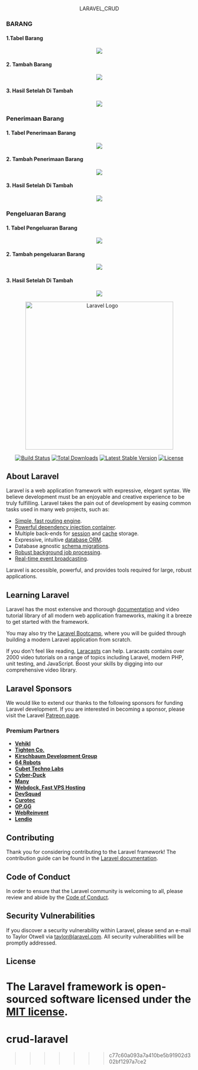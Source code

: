 <p align="center">LARAVEL_CRUD</p>

<h3> BARANG </h3>
<h4>1.Tabel Barang </h4>
<p align="center">
    
 <img src="https://github.com/wahyunovia/laravel_crud/blob/main/ss%20hasil/barang.png">
 </p>
 <h4>2. Tambah Barang</h4>
 <p align="center">
    <img src="https://github.com/wahyunovia/laravel_crud/blob/main/ss%20hasil/tambah%20barang.png">
 </p>
 <h4>3. Hasil Setelah Di Tambah </h4>
 <p align="center">
    <img src="https://github.com/wahyunovia/laravel_crud/blob/main/ss%20hasil/setelah%20di%20tambah%20barang.png">
 </p>
 <h3> Penerimaan Barang</h3>
 <h4>1. Tabel Penerimaan Barang</h4>
 <p align="center">
    <img src="https://github.com/wahyunovia/laravel_crud/blob/main/ss%20hasil/penerimaan%20barang.png">
 </p>
 <h4>2. Tambah Penerimaan Barang</h4>
  <p align="center">
    <img src="https://github.com/wahyunovia/laravel_crud/blob/main/ss%20hasil/tambah%20penerimaan%20barang.png">
  </p>
  <h4>3. Hasil Setelah Di Tambah</h4>
   <p align="center">
<img src="https://github.com/wahyunovia/laravel_crud/blob/main/ss%20hasil/setelah%20di%20tambah%20penerimaan%20barang.png">
   </p>
   <h3>Pengeluaran Barang</h3>
   <h4>1. Tabel Pengeluaran Barang</h4>
    <p align="center">
<img src="https://github.com/wahyunovia/laravel_crud/blob/main/ss%20hasil/pengeluaran%20barang.png">
    </p>
    <h4>2. Tambah pengeluaran Barang</h4>
     <p align="center">
<img src="https://github.com/wahyunovia/laravel_crud/blob/main/ss%20hasil/tambah%20pengeluaran%20barang.png">
     </p>
     <h4>3. Hasil Setelah Di Tambah</h4>
      <p align="center">
<img src="https://github.com/wahyunovia/laravel_crud/blob/main/ss%20hasil/setelah%20di%20tambah%20pengeluaran%20barang.png">
</p>

<p align="center">
   <a href="https://laravel.com" target="_blank"><img src="https://raw.githubusercontent.com/laravel/art/master/logo-lockup/5%20SVG/2%20CMYK/1%20Full%20Color/laravel-logolockup-cmyk-red.svg" width="400" alt="Laravel Logo"></a>


</p>
<p align="center">
<a href="https://github.com/laravel/framework/actions"><img src="https://github.com/laravel/framework/workflows/tests/badge.svg" alt="Build Status"></a>
<a href="https://packagist.org/packages/laravel/framework"><img src="https://img.shields.io/packagist/dt/laravel/framework" alt="Total Downloads"></a>
<a href="https://packagist.org/packages/laravel/framework"><img src="https://img.shields.io/packagist/v/laravel/framework" alt="Latest Stable Version"></a>
<a href="https://packagist.org/packages/laravel/framework"><img src="https://img.shields.io/packagist/l/laravel/framework" alt="License"></a>
</p>




## About Laravel

Laravel is a web application framework with expressive, elegant syntax. We believe development must be an enjoyable and creative experience to be truly fulfilling. Laravel takes the pain out of development by easing common tasks used in many web projects, such as:

- [Simple, fast routing engine](https://laravel.com/docs/routing).
- [Powerful dependency injection container](https://laravel.com/docs/container).
- Multiple back-ends for [session](https://laravel.com/docs/session) and [cache](https://laravel.com/docs/cache) storage.
- Expressive, intuitive [database ORM](https://laravel.com/docs/eloquent).
- Database agnostic [schema migrations](https://laravel.com/docs/migrations).
- [Robust background job processing](https://laravel.com/docs/queues).
- [Real-time event broadcasting](https://laravel.com/docs/broadcasting).

Laravel is accessible, powerful, and provides tools required for large, robust applications.

## Learning Laravel

Laravel has the most extensive and thorough [documentation](https://laravel.com/docs) and video tutorial library of all modern web application frameworks, making it a breeze to get started with the framework.

You may also try the [Laravel Bootcamp](https://bootcamp.laravel.com), where you will be guided through building a modern Laravel application from scratch.

If you don't feel like reading, [Laracasts](https://laracasts.com) can help. Laracasts contains over 2000 video tutorials on a range of topics including Laravel, modern PHP, unit testing, and JavaScript. Boost your skills by digging into our comprehensive video library.

## Laravel Sponsors

We would like to extend our thanks to the following sponsors for funding Laravel development. If you are interested in becoming a sponsor, please visit the Laravel [Patreon page](https://patreon.com/taylorotwell).

### Premium Partners

- **[Vehikl](https://vehikl.com/)**
- **[Tighten Co.](https://tighten.co)**
- **[Kirschbaum Development Group](https://kirschbaumdevelopment.com)**
- **[64 Robots](https://64robots.com)**
- **[Cubet Techno Labs](https://cubettech.com)**
- **[Cyber-Duck](https://cyber-duck.co.uk)**
- **[Many](https://www.many.co.uk)**
- **[Webdock, Fast VPS Hosting](https://www.webdock.io/en)**
- **[DevSquad](https://devsquad.com)**
- **[Curotec](https://www.curotec.com/services/technologies/laravel/)**
- **[OP.GG](https://op.gg)**
- **[WebReinvent](https://webreinvent.com/?utm_source=laravel&utm_medium=github&utm_campaign=patreon-sponsors)**
- **[Lendio](https://lendio.com)**

## Contributing

Thank you for considering contributing to the Laravel framework! The contribution guide can be found in the [Laravel documentation](https://laravel.com/docs/contributions).

## Code of Conduct

In order to ensure that the Laravel community is welcoming to all, please review and abide by the [Code of Conduct](https://laravel.com/docs/contributions#code-of-conduct).

## Security Vulnerabilities

If you discover a security vulnerability within Laravel, please send an e-mail to Taylor Otwell via [taylor@laravel.com](mailto:taylor@laravel.com). All security vulnerabilities will be promptly addressed.

## License

The Laravel framework is open-sourced software licensed under the [MIT license](https://opensource.org/licenses/MIT).
=======
# crud-laravel
>>>>>>> c77c60a093a7a410be5b91902d302bf1297a7ce2
